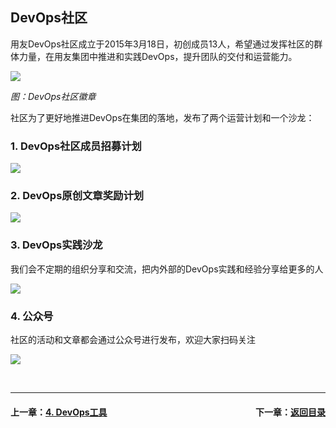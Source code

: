 ## DevOps社区

用友DevOps社区成立于2015年3月18日，初创成员13人，希望通过发挥社区的群体力量，在用友集团中推进和实践DevOps，提升团队的交付和运营能力。

![](images/devops_community.png )

*图：DevOps社区徽章*

社区为了更好地推进DevOps在集团的落地，发布了两个运营计划和一个沙龙：

### 1. DevOps社区成员招募计划
![](images/devops_communitiy_hire.jpg)
### 2. DevOps原创文章奖励计划
![](images/devops_article_award.jpg)

### 3. DevOps实践沙龙
我们会不定期的组织分享和交流，把内外部的DevOps实践和经验分享给更多的人

![](images/devops_shanon.jpg)
### 4. 公众号
社区的活动和文章都会通过公众号进行发布，欢迎大家扫码关注

![](images/sdp_wechat.png)

<br/>

---

#### 上一章：[4. DevOps工具](4_devops_tool.md)　　　　　　　　　　　　　　<font style="float:right">下一章：[返回目录](README.md)</font>